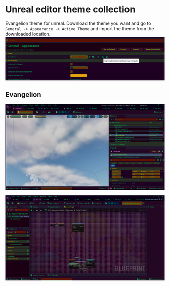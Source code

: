 # Unreal editor theme collection
Evangelion theme for unreal. Download the theme you want and go to
`General -> Appearance -> Active Theme` and import the theme from the downloaded
location.
![Instruction](screenshots/0.png)


## Evangelion
![Steam](screenshots/1.png)


![Steam](screenshots/2.png)





